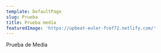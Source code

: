 ```yaml
---
template: DefaultPage
slug: Prueba
title: Prueba media
featuredImage: 'https://upbeat-euler-fcef72.netlify.com/'
---
```

Prueba de Media
